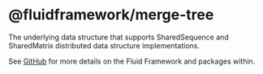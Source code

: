 # @fluidframework/merge-tree

The underlying data structure that supports SharedSequence and SharedMatrix distributed data structure implementations.

See [GitHub](https://github.com/microsoft/FluidFramework) for more details on the Fluid Framework and packages within.
